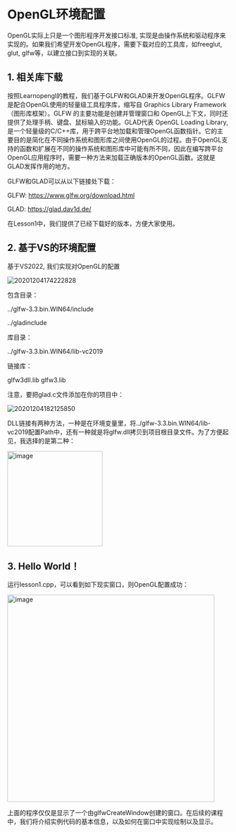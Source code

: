 # OpenGL环境配置

OpenGL实际上只是一个图形程序开发接口标准, 实现是由操作系统和驱动程序来实现的。如果我们希望开发OpenGL程序，需要下载对应的工具库，如freeglut, glut, glfw等，以建立接口到实现的关联。

## 1. 相关库下载

按照Learnopengl的教程，我们基于GLFW和GLAD来开发OpenGL程序。GLFW是配合OpenGL使用的轻量级工具程序库，缩写自 Graphics Library Framework（图形库框架）。GLFW 的主要功能是创建并管理窗口和 OpenGL上下文，同时还提供了处理手柄、键盘、鼠标输入的功能。GLAD代表 OpenGL Loading Library, 是一个轻量级的C/C++库，用于跨平台地加载和管理OpenGL函数指针。它的主要目的是简化在不同操作系统和图形库之间使用OpenGL的过程。由于OpenGL支持的函数和扩展在不同的操作系统和图形库中可能有所不同，因此在编写跨平台OpenGL应用程序时，需要一种方法来加载正确版本的OpenGL函数。这就是GLAD发挥作用的地方。

GLFW和GLAD可以从以下链接处下载：

GLFW: https://www.glfw.org/download.html

GLAD: https://glad.dav1d.de/

在Lesson1中，我们提供了已经下载好的版本，方便大家使用。

## 2. 基于VS的环境配置

基于VS2022, 我们实现对OpenGL的配置

![20201204174222828](https://github.com/vvvwo/CG_Lesson/assets/65271555/e58267be-c986-4e8d-bd29-47814ff7cedc)

包含目录：

../glfw-3.3.bin.WIN64/include

../gladinclude

库目录：

../glfw-3.3.bin.WIN64/lib-vc2019

链接库：

glfw3dll.lib
glfw3.lib

注意，要把glad.c文件添加在你的项目中：

![20201204182125850](https://github.com/vvvwo/CG_Lesson/assets/65271555/a889ad4e-8b7b-4d79-bd1a-3cbcc04a2e89)

DLL链接有两种方法，一种是在环境变量里，将../glfw-3.3.bin.WIN64/lib-vc2019配置Path中，还有一种就是将glfw.dll拷贝到项目根目录文件。为了方便起见，我选择的是第二种：

<img width="216" alt="image" src="https://github.com/vvvwo/CG_Lesson/assets/65271555/1b1b590d-325f-4249-8091-5b736c28da8a">

## 3. Hello World！

运行lesson1.cpp，可以看到如下现实窗口，则OpenGL配置成功：

<img width="470" alt="image" src="https://github.com/vvvwo/CG_Lesson/assets/65271555/d5862aac-8a81-4f6c-88ae-f29804e6e512">

上面的程序仅仅是显示了一个由glfwCreateWindow创建的窗口。在后续的课程中，我们将介绍实例代码的基本信息，以及如何在窗口中实现绘制以及显示。

